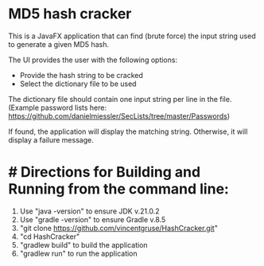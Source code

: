 # MD5 hash cracker
This is a JavaFX application that can find (brute force) the input string used to generate a given MD5 hash.

The UI provides the user with the following options:
- Provide the hash string to be cracked
- Select the dictionary file to be used

The dictionary file should contain one input string per line in the file. (Example password lists here: <https://github.com/danielmiessler/SecLists/tree/master/Passwords>)

If found, the application will display the matching string. Otherwise, it will display a failure message.

# # Directions for Building and Running from the command line:
1. Use "java -version" to ensure JDK v.21.0.2
2. Use "gradle -version" to ensure Gradle v.8.5
3. "git clone https://github.com/vincentgruse/HashCracker.git"
4. "cd HashCracker"
5. "gradlew build" to build the application
6. "gradlew run" to run the application
